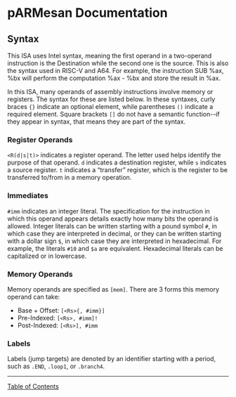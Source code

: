 # pARMesan Documentation

## Syntax

This ISA uses Intel syntax, meaning the first operand in a two-operand instruction is the Destination while the second one is the source. This is also the syntax used in RISC-V and A64. For example, the instruction SUB %ax, %bx will perform the computation %ax - %bx and store the result in %ax.

In this ISA, many operands of assembly instructions involve memory or registers. The syntax for these are listed below. In these syntaxes, curly braces `{}` indicate an optional element, while parentheses `()` indicate a required element. Square brackets `[]` do not have a semantic function--if they appear in syntax, that means they are part of the syntax.

### Register Operands
`<R(d|s|t)>` indicates a register operand. The letter used helps identify the purpose of that operand. `d` indicates a destination register, while `s` indicates a source register. `t` indicates a “transfer” register, which is the register to be transferred to/from in a memory operation.

### Immediates
`#imm` indicates an integer literal. The specification for the instruction in which this operand appears details exactly how many bits the operand is allowed. Integer literals can be written starting with a pound symbol `#`, in which case they are interpreted in decimal, or they can be written starting with a dollar sign `$`, in which case they are interpreted in hexadecimal. For example, the literals `#10` and `$a` are equivalent. Hexadecimal literals can be capitalized or in lowercase.

### Memory Operands
Memory operands are specified as `[mem]`. There are 3 forms this memory operand can take:
  - Base + Offset: `[<Rs>{, #imm}]`
  - Pre-Indexed: `[<Rs>, #imm]!`
  - Post-Indexed: `[<Rs>], #imm`

### Labels
Labels (jump targets) are denoted by an identifier starting with a period, such as `.END`, `.loop1`, or `.branch4`.

---

[Table of Contents](index.md)
